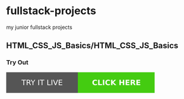 # fullstack-projects
my junior fullstack projects
## HTML_CSS_JS_Basics/HTML_CSS_JS_Basics

### Try Out
<a href="https://marslinoed.github.io/fullstack-projects/HTML_CSS_JS_Basics" target="_blank">
  <img src="../try-it-out.svg" alt="Try it live"> 
</a>
